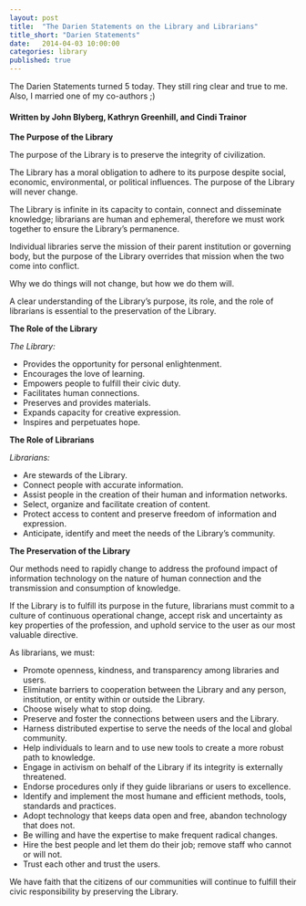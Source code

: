 ```yaml
---
layout: post
title:  "The Darien Statements on the Library and Librarians"
title_short: "Darien Statements"
date:   2014-04-03 10:00:00
categories: library
published: true
---
```


The Darien Statements turned 5 today. They still ring clear and true to me.  Also, I married one of my co-authors ;)

#### Written by John Blyberg, Kathryn Greenhill, and Cindi Trainor


**The Purpose of the Library**

The purpose of the Library is to preserve the integrity of civilization.

The Library has a moral obligation to adhere to its purpose despite social, economic, environmental, or political influences. The purpose of the Library will never change.

The Library is infinite in its capacity to contain, connect and disseminate knowledge; librarians are human and ephemeral, therefore we must work together to ensure the Library’s permanence.

Individual libraries serve the mission of their parent institution or governing body, but the purpose of the Library overrides that mission when the two come into conflict.

Why we do things will not change, but how we do them will.

A clear understanding of the Library’s purpose, its role, and the role of librarians is essential to the preservation of the Library.

**The Role of the Library**

*The Library:*

* Provides the opportunity for personal enlightenment.
* Encourages the love of learning.
* Empowers people to fulfill their civic duty.
* Facilitates human connections.
* Preserves and provides materials.
* Expands capacity for creative expression.
* Inspires and perpetuates hope.
 
**The Role of Librarians**

*Librarians:*

* Are stewards of the Library.
* Connect people with accurate information.
* Assist people in the creation of their human and information networks.
* Select, organize and facilitate creation of content.
* Protect access to content and preserve freedom of information and expression.
* Anticipate, identify and meet the needs of the Library’s community.
 
**The Preservation of the Library**

Our methods need to rapidly change to address the profound impact of information technology on the nature of human connection and the transmission and consumption of knowledge.

If the Library is to fulfill its purpose in the future, librarians must commit to a culture of continuous operational change, accept risk and uncertainty as key properties of the profession, and uphold service to the user as our most valuable directive.

As librarians, we must:

* Promote openness, kindness, and transparency among libraries and users.
* Eliminate barriers to cooperation between the Library and any person, institution, or entity within or outside the Library.
* Choose wisely what to stop doing.
* Preserve and foster the connections between users and the Library.
* Harness distributed expertise to serve the needs of the local and global community.
* Help individuals to learn and to use new tools to create a more robust path to knowledge.
* Engage in activism on behalf of the Library if its integrity is externally threatened.
* Endorse procedures only if they guide librarians or users to excellence.
* Identify and implement the most humane and efficient methods, tools, standards and practices.
* Adopt technology that keeps data open and free, abandon technology that does not.
* Be willing and have the expertise to make frequent radical changes.
* Hire the best people and let them do their job; remove staff who cannot or will not.
* Trust each other and trust the users.
 
We have faith that the citizens of our communities will continue to fulfill their civic responsibility by preserving the Library.